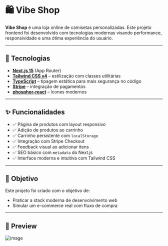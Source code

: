 # 🛍️ Vibe Shop

**Vibe Shop** é uma loja online de camisetas personalizadas. Este projeto frontend foi desenvolvido com tecnologias modernas visando performance, responsividade e uma ótima experiência do usuário.

---

## 🚀 Tecnologias

- **[Next.js 15](https://nextjs.org/)** (App Router)
- **[Tailwind CSS v4](https://tailwindcss.com/)** – estilização com classes utilitárias
- **[TypeScript](https://www.typescriptlang.org/)** – tipagem estática para mais segurança no código
- **[Stripe](https://stripe.com/)** – integração de pagamentos
- **[phosphor-react](https://phosphoricons.com/)** – ícones modernos

---

## ✨ Funcionalidades

- ✅ Página de produtos com layout responsivo  
- ✅ Adição de produtos ao carrinho  
- ✅ Carrinho persistente com `localStorage`  
- ✅ Integração com Stripe Checkout  
- ✅ Feedback visual ao adicionar itens  
- ✅ SEO básico com `metadata` do Next.js  
- ✅ Interface moderna e intuitiva com Tailwind CSS  

---

## 🎯 Objetivo

Este projeto foi criado com o objetivo de:

- Praticar a stack moderna de desenvolvimento web
- Simular um e-commerce real com fluxo de compra

---

## 📸 Preview

![image](https://github.com/user-attachments/assets/c0297ae1-f00d-4e6a-9e75-29a50147b2ba)
